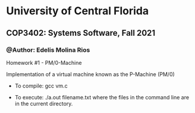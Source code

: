# University of Central Florida
## COP3402: Systems Software, Fall 2021
### @Author: Edelis Molina Rios


Homework #1 - PM/0-Machine


Implementation of a virtual machine known as the P-Machine (PM/0)


- To compile: gcc vm.c

- To execute: ./a.out filename.txt where the files in the command line are in the current directory.